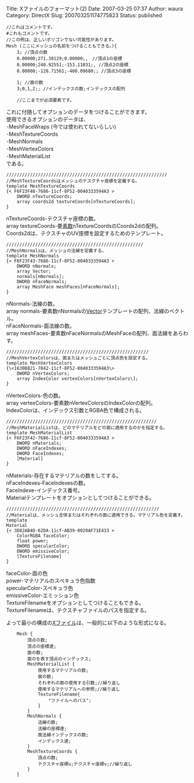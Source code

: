 Title: Xファイルのフォーマット(2)
Date: 2007-03-25 07:37
Author: waura
Category: DirectX
Slug: 200703251174775823
Status: published

```
//これはコメントです。  
#これもコメントです。  
//この例は、正しいポリゴンでない可能性があります。  
Mesh (ここにメッシュの名前をつけることもできる。){  
    3; //頂点の数  
    0.00000;271.38129;0.00000;,　//頂点1の座標  
    0.00000;240.92551;-153.11031;, //頂点2の座標  
    0.00000;-128.71561;-400.09680;; //頂点3の座標

    1; //面の数  
    3;0,1,2;; //インデックスの数;インデックスの配列

    //ここまでが必須要素です。
```

これに付随してオプションのデータをつけることができます。  
使用できるオプションのデータは、  
･MeshFaceWraps (今では使われてないらしい)  
･MeshTextureCoords  
･MeshNormals  
･MeshVertexColors  
･MeshMaterialList  
である。

```
/////////////////////////////////////////////////////////////  
//MeshTextureCoordsはメッシュのテスクチャ座標を定義する。  
template MeshTextureCoords  
{< F6F23F40-7686-11cf-8F52-0040333594A3 >  
    DWORD nTextureCoords;  
    array coords2d textureCoords[nTextureCoords];  
}
```

nTextureCoords-テクスチャ座標の数。  
array
textureCoords-要[素数](http://d.hatena.ne.jp/keyword/%C1%C7%BF%F4)nTextureCoordsのCoords2dの配列。  
Coords2dは、テクスチャのUV座標を設定するためのテンプレート。

```
////////////////////////////////////////////////////  
//MeshNormalsは、メッシュの法線を定義する。  
template MeshNormals  
{< F6F23F43-7686-11cf-8F52-0040333594A3 >  
    DWORD nNormals;  
    array Vector;
    normals[nNormals];  
    DWORD nFaceNormals;  
    array MeshFace meshFaces[nFaceNormals];  
}
```

nNormals-法線の数。  
array
normals-要素数nNormalsの[Vector](http://d.hatena.ne.jp/keyword/Vector)テンプレートの配列、法線のベクトル。  
nFaceNormals-面法線の数。  
array
meshFaces-要素数nFaceNormalsのMeshFaceの配列、面法線をあらわす。

```
//////////////////////////////////////////////////////  
//MeshVertexColorsは、面またはメッシュごとに頂点色を設定する。  
template MeshVertexColors  
{\<1630B821-7842-11cf-8F52-0040333594A3\>  
    DWORD nVertexColors;  
    array IndexColor vertexColors[nVertexColors\];  
}
```

nVertexColors-色の数。  
array
vertexColors-要素数nVertexColorsのIndexColorの配列。  
IndexColorは、インデックス引数とRGBA色で構成される。

```
/////////////////////////////////////////////////////////  
//MeshMaterialListは、どのマテリアルをどの面に適用するのかを指定する。  
template MeshMaterialList  
{< F6F23F42-7686-11cf-8F52-0040333594A3 >  
    DWORD nMaterials;  
    DWORD nFaceIndexes;  
    DWORD FaceIndexes;  
    [Material]  
}
```

nMaterials-存在するマテリアルの数をしてする。  
nFaceIndexes-FaceIndexesの数。  
FaceIndexe-インデックス番号。  
Materialテンプレートをオプションとしてつけることができる。

```
//////////////////////////////////////////////////////////  
//Materialは、メッシュ全体またはそれぞれの面に適用できる。マテリアル色を定義す。template
Material  
{< 3D82AB4D-62DA-11cf-AB39-0020AF71E433 >  
    ColorRGBA faceColor;  
    float power;  
    DWORD specularColor;  
    DWORD emissiveColor;  
    [TextureFilename]  
}
```

faceColor-面の色  
power-マテリアルのスペキュラ色指数  
specularColor-スペキュラ色  
emissiveColor-エミッション色  
TextureFilenameをオプションとしてつけることもできる。  
TextureFilenameは、テクスチャファイルのパスを指定する。

よって最小の構成の[Xファイル](http://d.hatena.ne.jp/keyword/X%A5%D5%A5%A1%A5%A4%A5%EB)は、一般的に以下のような形式になる。

```
    Mesh {
        頂点の数;
        頂点の座標達;
        面の数;
        面のを表す頂点のインデックス;
        MeshMaterialList {
            使用するマテリアルの数;
            面の数;
            それぞれの面の使用する引数;//繰り返し
            使用するマテリアルへの参照;//繰り返し
            TextureFilename{
                "ファイルへのパス";
            }
        }
        MeshNormals {
            法線の数;
            法線の座標達;
            面法線インデックスの数;
            インデックス達;
        }
        MeshTextureCoords {
            頂点の数;
            テクスチャ座標u;テクスチャ座標v;//繰り返し
        }
    }
```
